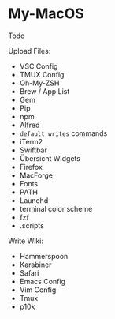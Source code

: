 # My-MacOS

Todo

Upload Files:
* VSC Config
* TMUX Config
* Oh-My-ZSH
* Brew / App List
* Gem
* Pip
* npm
* Alfred
* `default writes` commands
* iTerm2
* Swiftbar
* Übersicht Widgets
* Firefox
* MacForge
* Fonts
* PATH
* Launchd
* terminal color scheme
* fzf
* .scripts

Write Wiki:
* Hammerspoon
* Karabiner
* Safari
* Emacs Config
* Vim Config
* Tmux
* p10k
